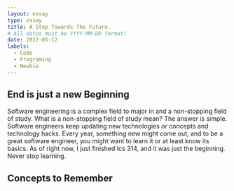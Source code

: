 ```yaml
---
layout: essay
type: essay
title: A Step Towards The Future. 
# All dates must be YYYY-MM-DD format!
date: 2022-05-12
labels:
  - Code
  - Programing
  - Newbie
---
```

## End is just a new Beginning

Software engineering is a complex field to major in and a non-stopping field of study. What is a non-stopping field of study mean? The answer is simple. Software engineers keep updating new technologies or concepts and technology hacks. Every year, something new might come out, and to be a great software engineer, you might want to learn it or at least know its basics. As of right now, I just finished Ics 314, and it was just the beginning. Never stop learning.

## Concepts to Remember
